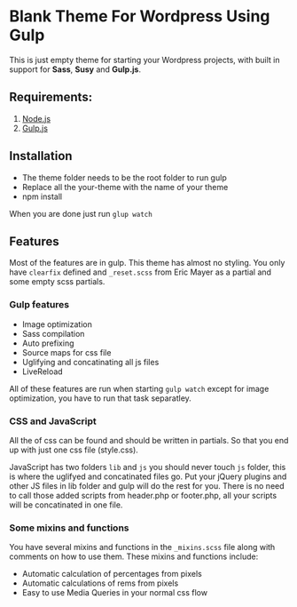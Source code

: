 # Blank Theme For Wordpress Using Gulp


This is just empty theme for starting your Wordpress projects, with
built in support for **Sass**, **Susy** and **Gulp.js**.

## Requirements:

1. [Node.js](https://nodejs.org/)
2. [Gulp.js](http://gulpjs.com/)

## Installation

* The theme folder needs to be the root folder to run gulp
* Replace all the your-theme with the name of your theme
* npm install


When you are done just run `glup watch`

## Features

Most of the features are in gulp. This theme has almost no styling. You only have `clearfix` defined and `_reset.scss` from Eric Mayer as a partial and some empty scss partials.

### Gulp features

* Image optimization
* Sass compilation
* Auto prefixing
* Source maps for css file
* Uglifying and concatinating all js files
* LiveReload

All of these features are run when starting `gulp watch` except for image optimization, you have to run that task separatley.


### CSS and JavaScript

All the of css can be found and should be written in partials. So that you end up with just one css file (style.css).

JavaScript has two folders `lib` and `js` you should never touch `js` folder, this is where the uglifyed and concatinated files go. Put your jQuery plugins and other JS files in lib folder and gulp will do the rest for you. There is no need to call those added scripts from header.php or footer.php, all your scripts will be concatinated in one file.

### Some mixins and functions

You have several mixins and functions in the `_mixins.scss` file along with comments on how to use them. These mixins and functions include:

* Automatic calculation of percentages from pixels
* Automatic calculations of rems from pixels
* Easy to use Media Queries in your normal css flow
